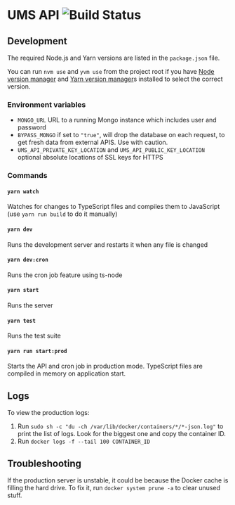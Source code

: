 # UMS API ![Build Status](https://github.com/UniversalMediaServer/api/workflows/UMS%20API%20tests/badge.svg)

## Development

The required Node.js and Yarn versions are listed in the `package.json` file. 

You can run `nvm use` and `yvm use` from the project root if you have [Node version manager](https://github.com/nvm-sh/nvm) and [Yarn version manager](https://yvm.js.org)s installed to select the correct version.

### Environment variables

- `MONGO_URL` URL to a running Mongo instance which includes user and password
- `BYPASS_MONGO` if set to `"true"`, will drop the database on each request, to get fresh data from external APIS. Use with caution.
- `UMS_API_PRIVATE_KEY_LOCATION` and `UMS_API_PUBLIC_KEY_LOCATION` optional absolute locations of SSL keys for HTTPS

### Commands

#### `yarn watch`
Watches for changes to TypeScript files and compiles them to JavaScript (use `yarn run build` to do it manually)

#### `yarn dev`
Runs the development server and restarts it when any file is changed

#### `yarn dev:cron`
Runs the cron job feature using ts-node

#### `yarn start`
Runs the server

#### `yarn test`
Runs the test suite

#### `yarn run start:prod`
Starts the API and cron job in production mode. TypeScript files are compiled in memory on application start.

## Logs

To view the production logs:
1. Run `sudo sh -c "du -ch /var/lib/docker/containers/*/*-json.log"` to print the list of logs. Look for the biggest one and copy the container ID.
2. Run `docker logs -f --tail 100 CONTAINER_ID`

## Troubleshooting

If the production server is unstable, it could be because the Docker cache is filling the hard drive. To fix it, run `docker system prune -a` to clear unused stuff.
